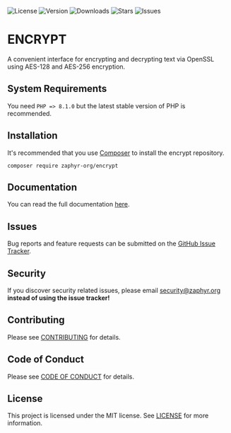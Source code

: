 ![License](https://img.shields.io/github/license/zaphyr-org/encrypt?style=for-the-badge)
![Version](https://img.shields.io/packagist/v/zaphyr-org/encrypt?style=for-the-badge)
![Downloads](https://img.shields.io/packagist/dt/zaphyr-org/encrypt?style=for-the-badge)
![Stars](https://img.shields.io/github/stars/zaphyr-org/encrypt?style=for-the-badge)
![Issues](https://img.shields.io/github/issues/zaphyr-org/encrypt?style=for-the-badge)

# ENCRYPT

A convenient interface for encrypting and decrypting text via OpenSSL using AES-128 and AES-256 encryption.

## System Requirements

You need `PHP => 8.1.0` but the latest stable version of PHP is recommended.

## Installation

It's recommended that you use [Composer](https://getcomposer.org/) to install the encrypt repository.

```console
composer require zaphyr-org/encrypt
```

## Documentation

You can read the full documentation [here](https://zaphyr.org/docs/2.x/repositories/encrypt).

## Issues

Bug reports and feature requests can be submitted on the [GitHub Issue Tracker](https://github.com/zaphyr-org/encrypt/issues).

## Security

If you discover security related issues, please email security@zaphyr.org **instead of using
the issue tracker!**

## Contributing

Please see [CONTRIBUTING](https://zaphyr.org/contributions) for details.

## Code of Conduct

Please see [CODE OF CONDUCT](https://zaphyr.org/contributions#code-of-conduct) for details.

## License

This project is licensed under the MIT license. See [LICENSE](LICENSE.md) for more information.
